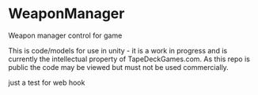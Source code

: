 # WeaponManager
Weapon manager control for game

This is code/models for use in unity - it is a work in progress and is currently the intellectual property of TapeDeckGames.com. As this repo is public the code may be viewed but must not be used commercially. 

just a test for web hook
